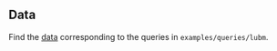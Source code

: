 ## Data

Find the [data](https://drive.google.com/file/d/1EZNixa4K7tuzXW6nCI_emHWKwRmDzH25/view?usp=sharing) corresponding to the queries in `examples/queries/lubm`.